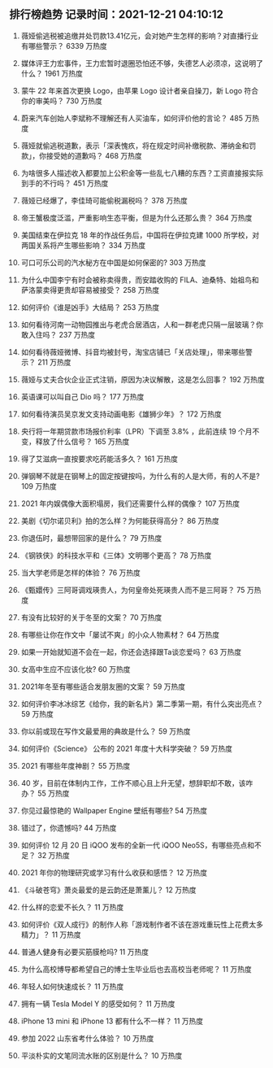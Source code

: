 
## 排行榜趋势 记录时间：2021-12-21 04:10:12
  
  1. 薇娅偷逃税被追缴并处罚款13.41亿元，会对她产生怎样的影响？对直播行业有哪些警示？ 6339 万热度
    
  2. 媒体评王力宏事件，王力宏暂时退圈恐怕还不够，失德艺人必须凉，这说明了什么？ 1961 万热度
    
  3. 蒙牛 22 年来首次更换 Logo，由苹果 Logo 设计者亲自操刀，新 Logo 符合你的审美吗？ 730 万热度
    
  4. 蔚来汽车创始人李斌称不理解还有人买油车，如何评价他的言论？ 485 万热度
    
  5. 薇娅就偷逃税道歉，表示「深表愧疚，将在规定时间补缴税款、滞纳金和罚款」，你接受她的道歉吗？ 468 万热度
    
  6. 为啥很多人描述收入都要加上公积金等一些乱七八糟的东西？工资直接报实际到手的不行吗？ 451 万热度
    
  7. 薇娅已经爆了，李佳琦可能偷税漏税吗？ 378 万热度
    
  8. 帝王蟹极度泛滥，严重影响生态平衡，但是为什么还那么贵？ 364 万热度
    
  9. 美国结束在伊拉克 18 年的作战任务后，中国将在伊拉克建 1000 所学校，对两国关系将产生哪些影响？ 334 万热度
    
  10. 可口可乐公司的汽水秘方在中国是如何保密的? 303 万热度
    
  11. 为什么中国李宁有时会被称卖得贵，而安踏收购的 FILA、迪桑特、始祖鸟和萨洛蒙卖得更贵却容易被接受？ 258 万热度
    
  12. 如何评价《谁是凶手》大结局？ 253 万热度
    
  13. 如何看待河南一动物园推出与老虎合居酒店，人和一群老虎只隔一层玻璃？你敢入住吗？ 237 万热度
    
  14. 如何看待薇娅微博、抖音均被封号，淘宝店铺已「关店处理」，带来哪些警示？ 211 万热度
    
  15. 薇娅与丈夫合伙企业正式注销，原因为决议解散，这是怎么回事？ 192 万热度
    
  16. 英语课可以叫自己 Dio 吗？ 177 万热度
    
  17. 如何看待演员吴京发文支持动画电影《雄狮少年》？ 172 万热度
    
  18. 央行将一年期贷款市场报价利率（LPR）下调至 3.8% ，此前连续 19 个月不变，释放了什么信号？ 165 万热度
    
  19. 得了艾滋病一直按要求吃药能活多久？ 161 万热度
    
  20. 弹钢琴不就是在钢琴上的固定按键按吗，为什么有的人是大师，有的人不是? 109 万热度
    
  21. 2021 年内娱偶像大面积塌房，我们还需要什么样的偶像？ 107 万热度
    
  22. 美剧《切尔诺贝利》拍的怎么样？为何能获得高分？ 86 万热度
    
  23. 你退伍时，最想带回家的是什么？ 79 万热度
    
  24. 《钢铁侠》的科技水平和《三体》文明哪个更高？ 78 万热度
    
  25. 当大学老师是怎样的体验？ 76 万热度
    
  26. 《甄嬛传》三阿哥调戏瑛贵人，为何皇帝处死瑛贵人而不是三阿哥？ 75 万热度
    
  27. 有没有比较好的关于冬至的文案？ 70 万热度
    
  28. 有哪些让你在作文中「屡试不爽」的小众人物素材？ 64 万热度
    
  29. 如果一开始就知道不会在一起，你还会选择跟Ta谈恋爱吗？ 63 万热度
    
  30. 女高中生应不应该化妆? 60 万热度
    
  31. 2021年冬至有哪些适合发朋友圈的文案？ 59 万热度
    
  32. 如何评价李冰冰综艺《给你，我的新名片》第二季第一期，有什么突出亮点？ 59 万热度
    
  33. 你以前或现在写作文最爱用的典故是什么？ 59 万热度
    
  34. 如何评价《Science》 公布的 2021 年度十大科学突破？ 59 万热度
    
  35. 2021 有哪些年度神剧？ 55 万热度
    
  36. 40 岁，目前在体制内工作，工作不顺心且上升无望，想辞职却不敢，该咋办？ 55 万热度
    
  37. 你见过最惊艳的 Wallpaper Engine 壁纸有哪些? 54 万热度
    
  38. 错过了，你遗憾吗? 44 万热度
    
  39. 如何评价 12 月 20 日 iQOO 发布的全新一代 iQOO Neo5S，有哪些亮点和不足？ 32 万热度
    
  40. 2021 年你的物理研究或学习有什么收获和感悟？ 12 万热度
    
  41. 《斗破苍穹》萧炎最爱的是云韵还是萧薰儿？ 12 万热度
    
  42. 什么样的恋爱不长久？ 11 万热度
    
  43. 如何评价《双人成行》的制作人称「游戏制作者不该在游戏重玩性上花费太多精力」？ 11 万热度
    
  44. 普通人健身有必要买筋膜枪吗? 11 万热度
    
  45. 为什么高校博导都希望自己的博士生毕业后也去高校当老师呢？ 11 万热度
    
  46. 年轻人如何快速成长？ 11 万热度
    
  47. 拥有一辆 Tesla Model Y 的感受如何？ 11 万热度
    
  48. iPhone 13 mini 和 iPhone 13 都有什么不一样？ 11 万热度
    
  49. 参加 2022 山东省考什么体验？ 10 万热度
    
  50. 平淡朴实的文笔同流水账的区别是什么？ 10 万热度
    